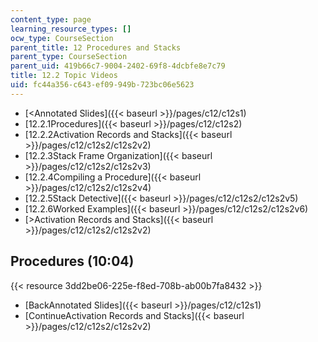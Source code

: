 ```yaml
---
content_type: page
learning_resource_types: []
ocw_type: CourseSection
parent_title: 12 Procedures and Stacks
parent_type: CourseSection
parent_uid: 419b66c7-9004-2402-69f8-4dcbfe8e7c79
title: 12.2 Topic Videos
uid: fc44a356-c643-ef09-949b-723bc06e5623
---
```


*   [\<Annotated Slides]({{< baseurl >}}/pages/c12/c12s1)
*   [12.2.1Procedures]({{< baseurl >}}/pages/c12/c12s2)
*   [12.2.2Activation Records and Stacks]({{< baseurl >}}/pages/c12/c12s2/c12s2v2)
*   [12.2.3Stack Frame Organization]({{< baseurl >}}/pages/c12/c12s2/c12s2v3)
*   [12.2.4Compiling a Procedure]({{< baseurl >}}/pages/c12/c12s2/c12s2v4)
*   [12.2.5Stack Detective]({{< baseurl >}}/pages/c12/c12s2/c12s2v5)
*   [12.2.6Worked Examples]({{< baseurl >}}/pages/c12/c12s2/c12s2v6)
*   [\>Activation Records and Stacks]({{< baseurl >}}/pages/c12/c12s2/c12s2v2)

Procedures (10:04)
------------------

{{< resource 3dd2be06-225e-f8ed-708b-ab00b7fa8432 >}}

*   [BackAnnotated Slides]({{< baseurl >}}/pages/c12/c12s1)
*   [ContinueActivation Records and Stacks]({{< baseurl >}}/pages/c12/c12s2/c12s2v2)